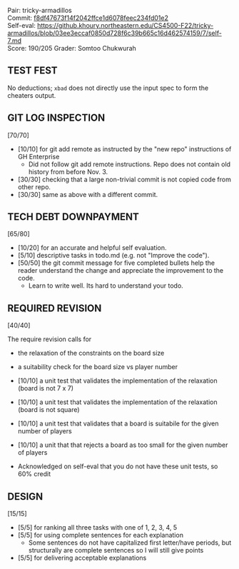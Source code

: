 Pair: tricky-armadillos \
Commit: [f8df47673f14f2042ffce1d6078feec234fd01e2](https://github.khoury.northeastern.edu/CS4500-F22/tricky-armadillos/tree/f8df47673f14f2042ffce1d6078feec234fd01e2) \
Self-eval: https://github.khoury.northeastern.edu/CS4500-F22/tricky-armadillos/blob/03ee3eccaf0850d728f6c39b665c16d462574159/7/self-7.md \
Score: 190/205
Grader: Somtoo Chukwurah




## TEST FEST

No deductions; `xbad` does not directly use the input spec to form the cheaters output.

## GIT LOG INSPECTION

[70/70]

- [10/10] for git add remote as instructed by the "new repo" instructions of GH Enterprise
  - Did not follow git add remote instructions. Repo does not contain old history from before Nov. 3.
- [30/30] checking that a large non-trivial commit is not copied code from other repo.
- [30/30] same as above with a different commit.

## TECH DEBT DOWNPAYMENT 

[65/80]

- [10/20] for an accurate and helpful self evaluation.
- [5/10] descriptive tasks in todo.md (e.g. not "Improve the code").
- [50/50] the git commit message for five completed bullets help the reader understand the change and appreciate the improvement to the code.
  - Learn to write well. Its hard to understand your todo.

## REQUIRED REVISION

[40/40]

The require revision calls for
- the relaxation of the constraints on the board size
- a suitability check for the board size vs player number

- [10/10] a unit test that validates the implementation of the relaxation (board is not 7 x 7)
- [10/10] a unit test that validates the implementation of the relaxation (board is not square)
- [10/10] a unit test that validates that a board is suitabile for the given number of players
- [10/10] a unit that that rejects a board as too small for the given number of players
- Acknowledged on self-eval that you do not have these unit tests, so 60% credit

## DESIGN

[15/15]

- [5/5] for ranking all three tasks with one of 1, 2, 3, 4, 5
- [5/5] for using complete sentences for each explanation
  - Some sentences do not have capitalized first letter/have periods, but structurally are complete sentences so I will still give points
- [5/5] for delivering acceptable explanations
